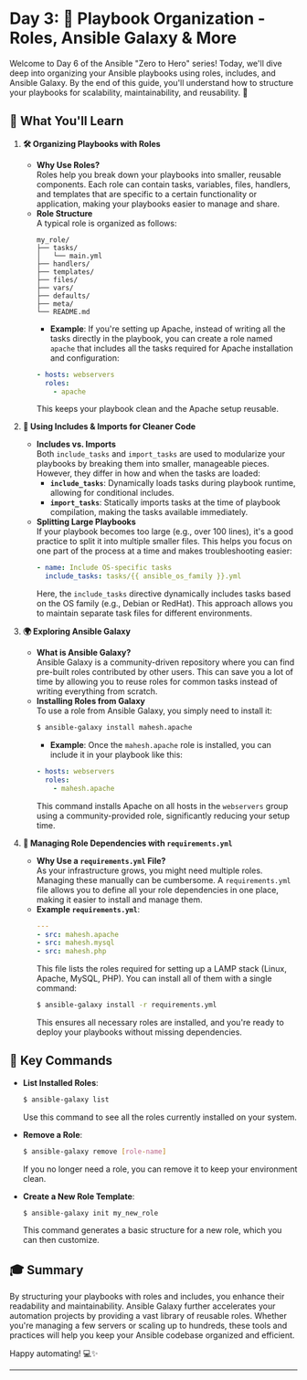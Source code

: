 # Day 3: 🎯 Playbook Organization - Roles, Ansible Galaxy & More

Welcome to Day 6 of the Ansible "Zero to Hero" series! Today, we'll dive deep into organizing your Ansible playbooks using roles, includes, and Ansible Galaxy. By the end of this guide, you'll understand how to structure your playbooks for scalability, maintainability, and reusability. 🚀

## 🌟 What You'll Learn

1. **🛠️ Organizing Playbooks with Roles**
   - **Why Use Roles?**  
     Roles help you break down your playbooks into smaller, reusable components. Each role can contain tasks, variables, files, handlers, and templates that are specific to a certain functionality or application, making your playbooks easier to manage and share.
   - **Role Structure**  
     A typical role is organized as follows:
     ```
     my_role/
     ├── tasks/
     │   └── main.yml
     ├── handlers/
     ├── templates/
     ├── files/
     ├── vars/
     ├── defaults/
     ├── meta/
     └── README.md
     ```
     - **Example**: If you're setting up Apache, instead of writing all the tasks directly in the playbook, you can create a role named `apache` that includes all the tasks required for Apache installation and configuration:
     ```yaml
     - hosts: webservers
       roles:
         - apache
     ```
     This keeps your playbook clean and the Apache setup reusable.

2. **📂 Using Includes & Imports for Cleaner Code**
   - **Includes vs. Imports**  
     Both `include_tasks` and `import_tasks` are used to modularize your playbooks by breaking them into smaller, manageable pieces. However, they differ in how and when the tasks are loaded:
     - **`include_tasks`**: Dynamically loads tasks during playbook runtime, allowing for conditional includes.
     - **`import_tasks`**: Statically imports tasks at the time of playbook compilation, making the tasks available immediately.
   - **Splitting Large Playbooks**  
     If your playbook becomes too large (e.g., over 100 lines), it's a good practice to split it into multiple smaller files. This helps you focus on one part of the process at a time and makes troubleshooting easier:
     ```yaml
     - name: Include OS-specific tasks
       include_tasks: tasks/{{ ansible_os_family }}.yml
     ```
     Here, the `include_tasks` directive dynamically includes tasks based on the OS family (e.g., Debian or RedHat). This approach allows you to maintain separate task files for different environments.

3. **🌍 Exploring Ansible Galaxy**
   - **What is Ansible Galaxy?**  
     Ansible Galaxy is a community-driven repository where you can find pre-built roles contributed by other users. This can save you a lot of time by allowing you to reuse roles for common tasks instead of writing everything from scratch.
   - **Installing Roles from Galaxy**  
     To use a role from Ansible Galaxy, you simply need to install it:
     ```bash
     $ ansible-galaxy install mahesh.apache
     ```
     - **Example**: Once the `mahesh.apache` role is installed, you can include it in your playbook like this:
     ```yaml
     - hosts: webservers
       roles:
         - mahesh.apache
     ```
     This command installs Apache on all hosts in the `webservers` group using a community-provided role, significantly reducing your setup time.

4. **📜 Managing Role Dependencies with `requirements.yml`**
   - **Why Use a `requirements.yml` File?**  
     As your infrastructure grows, you might need multiple roles. Managing these manually can be cumbersome. A `requirements.yml` file allows you to define all your role dependencies in one place, making it easier to install and manage them.
   - **Example `requirements.yml`**:
     ```yaml
     ---
     - src: mahesh.apache
     - src: mahesh.mysql
     - src: mahesh.php
     ```
     This file lists the roles required for setting up a LAMP stack (Linux, Apache, MySQL, PHP). You can install all of them with a single command:
     ```bash
     $ ansible-galaxy install -r requirements.yml
     ```
     This ensures all necessary roles are installed, and you're ready to deploy your playbooks without missing dependencies.

## 🤖 Key Commands

- **List Installed Roles**:  
   ```bash
   $ ansible-galaxy list
   ```
   Use this command to see all the roles currently installed on your system.

- **Remove a Role**:  
   ```bash
   $ ansible-galaxy remove [role-name]
   ```
   If you no longer need a role, you can remove it to keep your environment clean.

- **Create a New Role Template**:  
   ```bash
   $ ansible-galaxy init my_new_role
   ```
   This command generates a basic structure for a new role, which you can then customize.

## 🎓 Summary

By structuring your playbooks with roles and includes, you enhance their readability and maintainability. Ansible Galaxy further accelerates your automation projects by providing a vast library of reusable roles. Whether you're managing a few servers or scaling up to hundreds, these tools and practices will help you keep your Ansible codebase organized and efficient.

Happy automating! 💻✨

---

